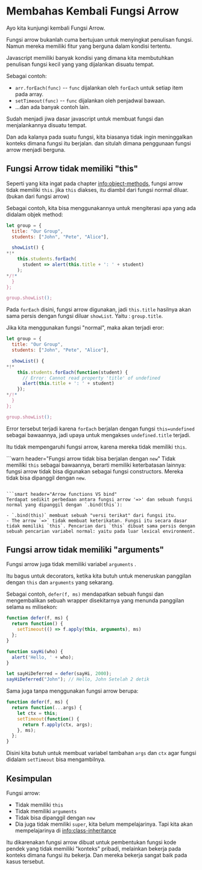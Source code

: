 # Membahas Kembali Fungsi Arrow

Ayo kita kunjungi kembali Fungsi Arrow.

Fungsi arrow bukanlah cuma bertujuan untuk menyingkat penulisan fungsi. Namun mereka memiliki fitur yang berguna dalam kondisi tertentu.


Javascript memiliki banyak kondisi yang dimana kita membutuhkan penulisan fungsi kecil yang yang dijalankan disuatu tempat.

Sebagai contoh:

- `arr.forEach(func)` -- `func` dijalankan oleh `forEach` untuk setiap item pada array.
- `setTimeout(func)` -- `func` dijalankan oleh penjadwal bawaan.
- ...dan ada banyak contoh lain.

Sudah menjadi jiwa dasar javascript untuk membuat fungsi dan menjalankannya disuatu tempat.

Dan ada kalanya pada suatu fungsi, kita biasanya tidak ingin meninggalkan konteks dimana fungsi itu berjalan. dan situlah dimana penggunaan fungsi arrow menjadi berguna.

## Fungsi Arrow tidak memiliki "this"

Seperti yang kita ingat pada chapter <info:object-methods>, fungsi arrow tidak memiliki `this`. jika `this` diakses, itu diambil dari fungsi normal diluar. (bukan dari fungsi arrow)

Sebagai contoh, kita bisa menggunakannya untuk mengiterasi apa yang ada didalam objek method:

```js run
let group = {
  title: "Our Group",
  students: ["John", "Pete", "Alice"],

  showList() {
*!*
    this.students.forEach(
      student => alert(this.title + ': ' + student)
    );
*/!*
  }
};

group.showList();
```

Pada `forEach` disini, fungsi arrow digunakan, jadi `this.title` hasilnya akan sama persis dengan fungsi diluar `showList`. Yaitu : `group.title`.

Jika kita menggunakan fungsi "normal", maka akan terjadi eror:

```js run
let group = {
  title: "Our Group",
  students: ["John", "Pete", "Alice"],

  showList() {
*!*
    this.students.forEach(function(student) {
      // Error: Cannot read property 'title' of undefined
      alert(this.title + ': ' + student)
    });
*/!*
  }
};

group.showList();
```

Error tersebut terjadi karena `forEach` berjalan dengan fungsi `this=undefined` sebagai bawaannya, jadi upaya untuk mengakses `undefined.title` terjadi.

Itu tidak mempengaruhi fungsi arrow, karena mereka tidak memiliki `this`.

```warn header="Fungsi arrow tidak bisa berjalan dengan `new`"
Tidak memiliki `this` sebagai bawaannya, berarti memiliki keterbatasan lainnya: fungsi arrow tidak bisa digunakan sebagai fungsi constructors. Mereka tidak bisa dipanggil dengan `new`.
```

```smart header="Arrow functions VS bind"
Terdapat sedikit perbedaan antara fungsi arrow '=>' dan sebuah fungsi normal yang dipanggil dengan `.bind(this`):

- `.bind(this)` membuat sebuah "versi terikat" dari fungsi itu.
- The arrow `=>` tidak membuat keterikatan. Fungsi itu secara dasar tidak memiliki `this`. Pencarian dari `this` dibuat sama persis dengan sebuah pencarian variabel normal: yaitu pada luar lexical environment. 
```

## Fungsi arrow tidak memiliki "arguments"

Fungsi arrow juga tidak memiliki variabel `arguments` .

Itu bagus untuk decorators, ketika kita butuh untuk meneruskan panggilan dengan `this` dan `arguments` yang sekarang. 

Sebagai contoh, `defer(f, ms)` mendapatkan sebuah fungsi dan mengembalikan sebuah wrapper disekitarnya yang menunda panggilan selama `ms` milisekon:

```js run
function defer(f, ms) {
  return function() {
    setTimeout(() => f.apply(this, arguments), ms)
  };
}

function sayHi(who) {
  alert('Hello, ' + who);
}

let sayHiDeferred = defer(sayHi, 2000);
sayHiDeferred("John"); // Hello, John Setelah 2 detik
```

Sama juga tanpa menggunakan fungsi arrow berupa:

```js
function defer(f, ms) {
  return function(...args) {
    let ctx = this;
    setTimeout(function() {
      return f.apply(ctx, args);
    }, ms);
  };
}
```

Disini kita butuh untuk membuat variabel tambahan `args` dan `ctx` agar fungsi didalam `setTimeout` bisa mengambilnya.

## Kesimpulan

Fungsi arrow:

- Tidak memiliki `this`
- Tidak memiliki `arguments`
- Tidak bisa dipanggil dengan `new`
- Dia juga tidak memiliki `super`, kita belum mempelajarinya. Tapi kita akan mempelajarinya di <info:class-inheritance>

Itu dikarenakan fungsi arrow dibuat untuk pembentukan fungsi kode pendek yang tidak memiliki "konteks" pribadi, melainkan bekerja pada konteks dimana fungsi itu bekerja. Dan mereka bekerja sangat baik pada kasus tersebut.
